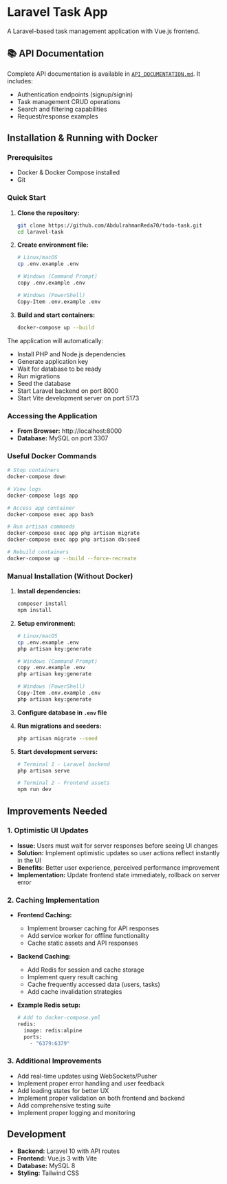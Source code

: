 # Laravel Task App

A Laravel-based task management application with Vue.js frontend.

## 📚 API Documentation

Complete API documentation is available in [`API_DOCUMENTATION.md`](./API_DOCUMENTATION.md). It includes:

-   Authentication endpoints (signup/signin)
-   Task management CRUD operations
-   Search and filtering capabilities
-   Request/response examples

## Installation & Running with Docker

### Prerequisites

-   Docker & Docker Compose installed
-   Git

### Quick Start

1. **Clone the repository:**

    ```bash
    git clone https://github.com/AbdulrahmanReda70/todo-task.git
    cd laravel-task
    ```

2. **Create environment file:**

    ```bash
    # Linux/macOS
    cp .env.example .env

    # Windows (Command Prompt)
    copy .env.example .env

    # Windows (PowerShell)
    Copy-Item .env.example .env
    ```

3. **Build and start containers:**
    ```bash
    docker-compose up --build
    ```

The application will automatically:

-   Install PHP and Node.js dependencies
-   Generate application key
-   Wait for database to be ready
-   Run migrations
-   Seed the database
-   Start Laravel backend on port 8000
-   Start Vite development server on port 5173

### Accessing the Application

-   **From Browser:** http://localhost:8000
-   **Database:** MySQL on port 3307

### Useful Docker Commands

```bash
# Stop containers
docker-compose down

# View logs
docker-compose logs app

# Access app container
docker-compose exec app bash

# Run artisan commands
docker-compose exec app php artisan migrate
docker-compose exec app php artisan db:seed

# Rebuild containers
docker-compose up --build --force-recreate
```

### Manual Installation (Without Docker)

1. **Install dependencies:**

    ```bash
    composer install
    npm install
    ```

2. **Setup environment:**

    ```bash
    # Linux/macOS
    cp .env.example .env
    php artisan key:generate

    # Windows (Command Prompt)
    copy .env.example .env
    php artisan key:generate

    # Windows (PowerShell)
    Copy-Item .env.example .env
    php artisan key:generate
    ```

3. **Configure database in `.env` file**

4. **Run migrations and seeders:**

    ```bash
    php artisan migrate --seed
    ```

5. **Start development servers:**

    ```bash
    # Terminal 1 - Laravel backend
    php artisan serve

    # Terminal 2 - Frontend assets
    npm run dev
    ```

## Improvements Needed

### 1. Optimistic UI Updates

-   **Issue:** Users must wait for server responses before seeing UI changes
-   **Solution:** Implement optimistic updates so user actions reflect instantly in the UI
-   **Benefits:** Better user experience, perceived performance improvement
-   **Implementation:** Update frontend state immediately, rollback on server error

### 2. Caching Implementation

-   **Frontend Caching:**

    -   Implement browser caching for API responses
    -   Add service worker for offline functionality
    -   Cache static assets and API responses

-   **Backend Caching:**

    -   Add Redis for session and cache storage
    -   Implement query result caching
    -   Cache frequently accessed data (users, tasks)
    -   Add cache invalidation strategies

-   **Example Redis setup:**
    ```bash
    # Add to docker-compose.yml
    redis:
      image: redis:alpine
      ports:
        - "6379:6379"
    ```

### 3. Additional Improvements

-   Add real-time updates using WebSockets/Pusher
-   Implement proper error handling and user feedback
-   Add loading states for better UX
-   Implement proper validation on both frontend and backend
-   Add comprehensive testing suite
-   Implement proper logging and monitoring

## Development

-   **Backend:** Laravel 10 with API routes
-   **Frontend:** Vue.js 3 with Vite
-   **Database:** MySQL 8
-   **Styling:** Tailwind CSS
